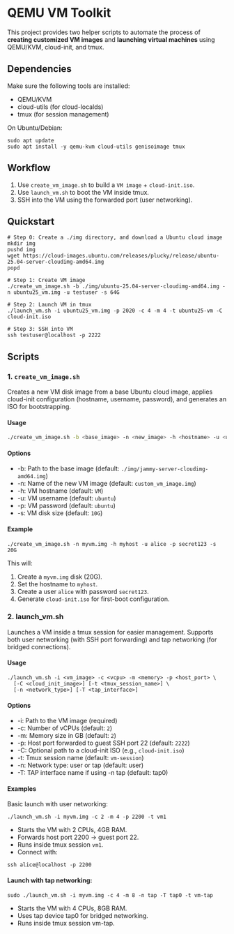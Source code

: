 # QEMU VM Toolkit

This project provides two helper scripts to automate the process of **creating customized VM images** and **launching virtual machines** using QEMU/KVM, cloud-init, and tmux.

## Dependencies

Make sure the following tools are installed:

- QEMU/KVM
- cloud-utils (for cloud-localds)
- tmux (for session management)

On Ubuntu/Debian:
```
sudo apt update
sudo apt install -y qemu-kvm cloud-utils genisoimage tmux
```

## Workflow

1. Use `create_vm_image.sh` to build a `VM image` + `cloud-init.iso`.
2. Use `launch_vm.sh` to boot the VM inside tmux.
3. SSH into the VM using the forwarded port (user networking).

## Quickstart
```
# Step 0: Create a ./img directory, and download a Ubuntu cloud image
mkdir img
pushd img
wget https://cloud-images.ubuntu.com/releases/plucky/release/ubuntu-25.04-server-cloudimg-amd64.img
popd

# Step 1: Create VM image
./create_vm_image.sh -b ./img/ubuntu-25.04-server-cloudimg-amd64.img -n ubuntu25_vm.img -u testuser -s 64G

# Step 2: Launch VM in tmux
./launch_vm.sh -i ubuntu25_vm.img -p 2020 -c 4 -m 4 -t ubuntu25-vm -C cloud-init.iso

# Step 3: SSH into VM
ssh testuser@localhost -p 2222
```

## Scripts

### 1. `create_vm_image.sh`
Creates a new VM disk image from a base Ubuntu cloud image, applies cloud-init configuration (hostname, username, password), and generates an ISO for bootstrapping.

#### Usage
```bash
./create_vm_image.sh -b <base_image> -n <new_image> -h <hostname> -u <username> -p <password> -s <disk_size>
```

#### Options

* -b: Path to the base image (default: `./img/jammy-server-cloudimg-amd64.img`)
* -n: Name of the new VM image (default: `custom_vm_image.img`)
* -h: VM hostname (default: `VM`)
* -u: VM username (default: `ubuntu`)
* -p: VM password (default: `ubuntu`)
* -s: VM disk size (default: `10G`)

#### Example
```
./create_vm_image.sh -n myvm.img -h myhost -u alice -p secret123 -s 20G
```

This will:
1. Create a `myvm.img` disk (20G).
2. Set the hostname to `myhost`.
3. Create a user `alice` with password `secret123`.
4. Generate `cloud-init.iso` for first-boot configuration.

### 2. launch_vm.sh

Launches a VM inside a tmux session for easier management.
Supports both user networking (with SSH port forwarding) and tap networking (for bridged connections).

#### Usage
```
./launch_vm.sh -i <vm_image> -c <vcpu> -m <memory> -p <host_port> \
  [-C <cloud_init_image>] [-t <tmux_session_name>] \
  [-n <network_type>] [-T <tap_interface>]
```

#### Options
* -i: Path to the VM image (required)
* -c: Number of vCPUs (default: `2`)
* -m: Memory size in GB (default: `2`)
* -p: Host port forwarded to guest SSH port 22 (default: `2222`)
* -C: Optional path to a cloud-init ISO (e.g., `cloud-init.iso`)
* -t: Tmux session name (default: `vm-session`)
* -n: Network type: user or tap (default: user)
* -T: TAP interface name if using -n tap (default: tap0)

#### Examples

Basic launch with user networking:
```
./launch_vm.sh -i myvm.img -c 2 -m 4 -p 2200 -t vm1
```

- Starts the VM with 2 CPUs, 4GB RAM.
- Forwards host port 2200 → guest port 22.
- Runs inside tmux session `vm1`.
- Connect with:
```
ssh alice@localhost -p 2200
```

#### Launch with tap networking:
```
sudo ./launch_vm.sh -i myvm.img -c 4 -m 8 -n tap -T tap0 -t vm-tap
```

- Starts the VM with 4 CPUs, 8GB RAM.
- Uses tap device tap0 for bridged networking.
- Runs inside tmux session vm-tap.
